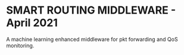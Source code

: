 # SMART ROUTING MIDDLEWARE - April 2021
A machine learning enhanced middleware for pkt forwarding and QoS monitoring.
